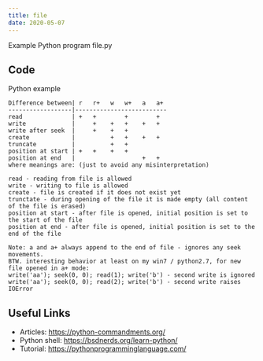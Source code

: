 ```yaml
---
title: file
date: 2020-05-07
---
```

Example Python program file.py


## Code

Python example

    Difference between| r   r+   w   w+   a   a+
    ------------------|--------------------------
    read              | +   +        +        +
    write             |     +    +   +    +   +
    write after seek  |     +    +   +
    create            |          +   +    +   +
    truncate          |          +   +
    position at start | +   +    +   +
    position at end   |                   +   +
    where meanings are: (just to avoid any misinterpretation)
    
    read - reading from file is allowed
    write - writing to file is allowed
    create - file is created if it does not exist yet
    trunctate - during opening of the file it is made empty (all content of the file is erased)
    position at start - after file is opened, initial position is set to the start of the file
    position at end - after file is opened, initial position is set to the end of the file
    
    Note: a and a+ always append to the end of file - ignores any seek movements.
    BTW. interesting behavior at least on my win7 / python2.7, for new file opened in a+ mode:
    write('aa'); seek(0, 0); read(1); write('b') - second write is ignored
    write('aa'); seek(0, 0); read(2); write('b') - second write raises IOError

## Useful Links

- Articles: https://python-commandments.org/
- Python shell: https://bsdnerds.org/learn-python/
- Tutorial: https://pythonprogramminglanguage.com/
